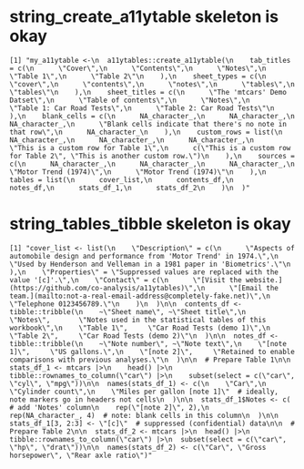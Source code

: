 # string_create_a11ytable skeleton is okay

    [1] "my_a11ytable <-\n  a11ytables::create_a11ytable(\n    tab_titles = c(\n      \"Cover\",\n      \"Contents\",\n      \"Notes\",\n      \"Table 1\",\n      \"Table 2\"\n    ),\n    sheet_types = c(\n      \"cover\",\n      \"contents\",\n      \"notes\",\n      \"tables\",\n      \"tables\"\n    ),\n    sheet_titles = c(\n      \"The 'mtcars' Demo Datset\",\n      \"Table of contents\",\n      \"Notes\",\n      \"Table 1: Car Road Tests\",\n      \"Table 2: Car Road Tests\"\n    ),\n    blank_cells = c(\n      NA_character_,\n      NA_character_,\n      NA_character_,\n      \"Blank cells indicate that there's no note in that row\",\n      NA_character_\n    ),\n    custom_rows = list(\n      NA_character_,\n      NA_character_,\n      NA_character_,\n      \"This is a custom row for Table 1\",\n      c(\"This is a custom row for Table 2\", \"This is another custom row.\")\n    ),\n    sources = c(\n      NA_character_,\n      NA_character_,\n      NA_character_,\n      \"Motor Trend (1974)\",\n      \"Motor Trend (1974)\"\n    ),\n    tables = list(\n      cover_list,\n      contents_df,\n      notes_df,\n      stats_df_1,\n      stats_df_2\n    )\n  )"

# string_tables_tibble skeleton is okay

    [1] "cover_list <- list(\n    \"Description\" = c(\n      \"Aspects of automobile design and performance from 'Motor Trend' in 1974.\",\n      \"Used by Henderson and Velleman in a 1981 paper in 'Biometrics'.\"\n    ),\n    \"Properties\" = \"Suppressed values are replaced with the value '[c]'.\",\n    \"Contact\" = c(\n      \"[Visit the website.](https://github.com/co-analysis/a11ytables)\",\n      \"[Email the team.](mailto:not-a-real-email-address@completely-fake.net)\",\n      \"Telephone 0123456789.\"\n    )\n  )\n\n  contents_df <- tibble::tribble(\n    ~\"Sheet name\", ~\"Sheet title\",\n    \"Notes\",       \"Notes used in the statistical tables of this workbook\",\n    \"Table 1\",     \"Car Road Tests (demo 1)\",\n    \"Table 2\",     \"Car Road Tests (demo 2)\"\n  )\n\n  notes_df <- tibble::tribble(\n    ~\"Note number\", ~\"Note text\",\n    \"[note 1]\",     \"US gallons.\",\n    \"[note 2]\",     \"Retained to enable comparisons with previous analyses.\"\n  )\n\n  # Prepare Table 1\n\n  stats_df_1 <- mtcars |>\n    head() |>\n    tibble::rownames_to_column(\"car\") |>\n    subset(select = c(\"car\", \"cyl\", \"mpg\"))\n\n  names(stats_df_1) <- c(\n    \"Car\",\n    \"Cylinder count\",\n    \"Miles per gallon [note 1]\"  # ideally, note markers go in headers not cells\n  )\n\n  stats_df_1$Notes <- c(  # add 'Notes' column\n    rep(\"[note 2]\", 2),\n    rep(NA_character_, 4)  # note: blank cells in this column\n  )\n\n  stats_df_1[3, 2:3] <- \"[c]\"  # suppressed (confidential) data\n\n  # Prepare Table 2\n\n  stats_df_2 <- mtcars |>\n  head() |>\n  tibble::rownames_to_column(\"car\") |>\n  subset(select = c(\"car\", \"hp\", \"drat\"))\n\n  names(stats_df_2) <- c(\"Car\", \"Gross horsepower\", \"Rear axle ratio\")"

